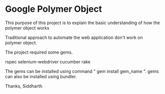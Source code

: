 # Google Polymer Object

This purpose of this project is to explain the basic understanding of how the polymer object works

Traditional approach to automate the web application don't work on polymer object.

The project required some gems.

rspec
selenium-webdriver
cucumber
rake

The gems can be installed using command " gem install gem_name ".
gems can also be installed using bundler.

Thanks,
Siddharth
